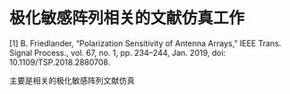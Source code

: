 # 极化敏感阵列相关的文献仿真工作
[1] B. Friedlander, “Polarization Sensitivity of Antenna Arrays,” IEEE Trans. Signal Process., vol. 67, no. 1, pp. 234–244, Jan. 2019, doi: 10.1109/TSP.2018.2880708.

主要是相关的极化敏感阵列文献仿真
